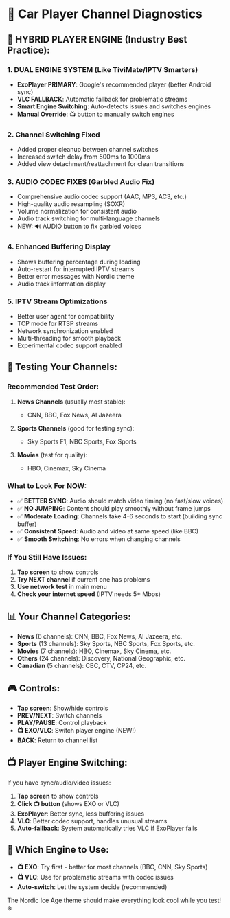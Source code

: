 # 🔧 Car Player Channel Diagnostics

## 🚀 HYBRID PLAYER ENGINE (Industry Best Practice):

### 1. **DUAL ENGINE SYSTEM (Like TiviMate/IPTV Smarters)**
- **ExoPlayer PRIMARY**: Google's recommended player (better Android sync)
- **VLC FALLBACK**: Automatic fallback for problematic streams
- **Smart Engine Switching**: Auto-detects issues and switches engines
- **Manual Override**: 📺 button to manually switch engines

### 2. **Channel Switching Fixed**
- Added proper cleanup between channel switches
- Increased switch delay from 500ms to 1000ms
- Added view detachment/reattachment for clean transitions

### 3. **AUDIO CODEC FIXES (Garbled Audio Fix)**
- Comprehensive audio codec support (AAC, MP3, AC3, etc.)
- High-quality audio resampling (SOXR)
- Volume normalization for consistent audio
- Audio track switching for multi-language channels
- NEW: 🔊 AUDIO button to fix garbled voices

### 4. **Enhanced Buffering Display**
- Shows buffering percentage during loading
- Auto-restart for interrupted IPTV streams
- Better error messages with Nordic theme
- Audio track information display

### 5. **IPTV Stream Optimizations**
- Better user agent for compatibility
- TCP mode for RTSP streams
- Network synchronization enabled
- Multi-threading for smooth playback
- Experimental codec support enabled

## 🧪 Testing Your Channels:

### **Recommended Test Order:**
1. **News Channels** (usually most stable):
   - CNN, BBC, Fox News, Al Jazeera

2. **Sports Channels** (good for testing sync):
   - Sky Sports F1, NBC Sports, Fox Sports

3. **Movies** (test for quality):
   - HBO, Cinemax, Sky Cinema

### **What to Look For NOW:**
- ✅ **BETTER SYNC**: Audio should match video timing (no fast/slow voices)
- ✅ **NO JUMPING**: Content should play smoothly without frame jumps
- ✅ **Moderate Loading**: Channels take 4-6 seconds to start (building sync buffer)
- ✅ **Consistent Speed**: Audio and video at same speed (like BBC)
- ✅ **Smooth Switching**: No errors when changing channels

### **If You Still Have Issues:**
1. **Tap screen** to show controls
2. **Try NEXT channel** if current one has problems
3. **Use network test** in main menu
4. **Check your internet speed** (IPTV needs 5+ Mbps)

## 📊 Your Channel Categories:
- **News** (6 channels): CNN, BBC, Fox News, Al Jazeera, etc.
- **Sports** (13 channels): Sky Sports, NBC Sports, Fox Sports, etc.
- **Movies** (7 channels): HBO, Cinemax, Sky Cinema, etc.
- **Others** (24 channels): Discovery, National Geographic, etc.
- **Canadian** (5 channels): CBC, CTV, CP24, etc.

## 🎮 Controls:
- **Tap screen**: Show/hide controls
- **PREV/NEXT**: Switch channels
- **PLAY/PAUSE**: Control playback
- **📺 EXO/VLC**: Switch player engine (NEW!)
- **BACK**: Return to channel list

## 📺 Player Engine Switching:
If you have sync/audio/video issues:
1. **Tap screen** to show controls
2. **Click 📺 button** (shows EXO or VLC)
3. **ExoPlayer**: Better sync, less buffering issues
4. **VLC**: Better codec support, handles unusual streams
5. **Auto-fallback**: System automatically tries VLC if ExoPlayer fails

## 🎯 Which Engine to Use:
- **📺 EXO**: Try first - better for most channels (BBC, CNN, Sky Sports)
- **📺 VLC**: Use for problematic streams with codec issues
- **Auto-switch**: Let the system decide (recommended)

The Nordic Ice Age theme should make everything look cool while you test! ❄️